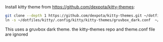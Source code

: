 Install kitty theme from https://github.com/dexpota/kitty-themes:

```bash
git clone --depth 1 https://github.com/dexpota/kitty-themes.git ~/dotfiles/kitty/.config/kitty/kitty-themes \
ln -s ~/dotfiles/kitty/.config/kitty/kitty-themes/gruvbox_dark.conf  ~/dotfiles/kitty/.config/kitty/theme.conf
```

This uses a gruvbox dark theme. the kitty-themes repo and theme.conf file are ignored